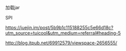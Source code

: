 加载jar



SPI

https://juejin.im/post/5b9b1c115188255c5e66d18c?utm_source=tuicool&utm_medium=referral#heading-5

http://blog.itpub.net/69912579/viewspace-2656555/